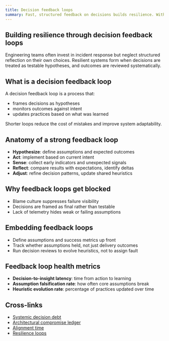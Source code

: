 ```yaml
---
title: Decision feedback loops
summary: Fast, structured feedback on decisions builds resilience. Without it, teams accumulate silent failure and reasoning debt.
---
```


## Building resilience through decision feedback loops

Engineering teams often invest in incident response but neglect structured reflection on their own choices. Resilient systems form when decisions are treated as testable hypotheses, and outcomes are reviewed systematically.

## What is a decision feedback loop

A decision feedback loop is a process that:

- frames decisions as hypotheses  
- monitors outcomes against intent  
- updates practices based on what was learned

Shorter loops reduce the cost of mistakes and improve system adaptability.

## Anatomy of a strong feedback loop

- **Hypothesize**: define assumptions and expected outcomes  
- **Act**: implement based on current intent  
- **Sense**: collect early indicators and unexpected signals  
- **Reflect**: compare results with expectations, identify deltas  
- **Adjust**: refine decision patterns, update shared heuristics

## Why feedback loops get blocked

- Blame culture suppresses failure visibility  
- Decisions are framed as final rather than testable  
- Lack of telemetry hides weak or failing assumptions

## Embedding feedback loops

- Define assumptions and success metrics up front  
- Track whether assumptions held, not just delivery outcomes  
- Run decision reviews to evolve heuristics, not to assign fault

## Feedback loop health metrics

- **Decision-to-insight latency**: time from action to learning  
- **Assumption falsification rate**: how often core assumptions break  
- **Heuristic evolution rate**: percentage of practices updated over time

## Cross-links

- [Systemic decision debt](../notes/Reasoning%20debt%20-%20the%20invisible%20risk%20behind%20system%20fragility.md)  
- [Architectural compromise ledger](../notes/Architectural%20Compromise%20Ledger.md)  
- [Alignment time](../notes/Alignment%20time.%20The%20hidden%20cost%20in%20product%20development.md)  
- [Resilience loops](../systems-under-drift/Resilience%20loops.md)
